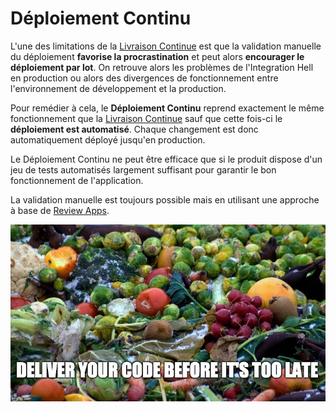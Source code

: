# Déploiement Continu

L'une des limitations de la [Livraison Continue](livraison-continue.md) est que la validation manuelle du déploiement **favorise la procrastination** et peut alors **encourager le déploiement par lot**. On retrouve alors les problèmes de l'Integration Hell en production ou alors des divergences de fonctionnement entre l'environnement de développement et la production.

Pour remédier à cela, le **Déploiement Continu** reprend exactement le même fonctionnement que la [Livraison Continue](livraison-continue.md) sauf que cette fois-ci le **déploiement est automatisé**. Chaque changement est donc automatiquement déployé jusqu'en production.

Le Déploiement Continu ne peut être efficace que si le produit dispose d'un jeu de tests automatisés largement suffisant pour garantir le bon fonctionnement de l'application.

La validation manuelle est toujours possible mais en utilisant une approche à base de [Review Apps](review-apps.md).

![Code Inventory: Deliver your code before it&apos;s too late.](../../.gitbook/assets/deliver-your-code-before-its-too-late.jpg)

